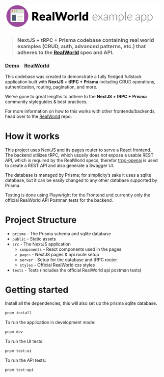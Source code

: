 # ![RealWorld Example App](logo.png)

> ### NextJS + tRPC + Prisma codebase containing real world examples (CRUD, auth, advanced patterns, etc.) that adheres to the [RealWorld](https://github.com/gothinkster/realworld) spec and API.


### [Demo](https://demo.realworld.io/)&nbsp;&nbsp;&nbsp;&nbsp;[RealWorld](https://github.com/gothinkster/realworld)


This codebase was created to demonstrate a fully fledged fullstack application built with **NextJS + tRPC + Prisma** including CRUD operations, authentication, routing, pagination, and more.

We've gone to great lengths to adhere to the **NextJS + tRPC + Prisma** community styleguides & best practices.

For more information on how to this works with other frontends/backends, head over to the [RealWorld](https://github.com/gothinkster/realworld) repo.


# How it works

This project uses NextJS and its pages router to serve a React frontend. The backend utilizes tRPC, which usually does not expose a usable REST API, which is required by the RealWorld specs, therefor [trpc-openai](https://github.com/prosepilot/trpc-openapi) is used to create a REST API and also generate a Swagger UI.

The database is managed by Prisma; for simplicity’s sake it uses a sqlite database, but it can be easily changed to any other database supported by Prisma.

Testing is done using Playwright for the Frontend und currently only the official RealWorld API Postman tests for the backend.

# Project Structure

- `prisma` - The Prisma schema and sqlite database
- `public` - Static assets
- `src` - The NextJS application
  - `components` - React components used in the pages
  - `pages` - NextJS pages & api route setup
  - `server` - Setup for the database and tRPC router
  - `styles` - Official RealWorld css styles
- `tests` - Tests (includes the official RealWorld api postman tests)

# Getting started

Install all the dependencies, this will also set up the prisma sqlite database.

```bash
pnpm install
```

To run the application in development mode:

```bash
pnpm dev
```

To run the UI tests:

```bash
pnpm test:ui
```

To run the API tests:

```bash
pnpm test:api
```
